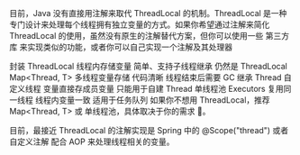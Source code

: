 
目前，Java 没有直接用注解来取代 ThreadLocal 的机制。ThreadLocal 是一种专门设计来处理每个线程拥有独立变量的方式。如果你希望通过注解来简化 ThreadLocal 的使用，虽然没有原生的注解替代方案，但你可以使用一些 第三方库 来实现类似的功能，或者你可以自己实现一个注解及其处理器

封装 ThreadLocal	线程内存储变量	简单、支持子线程继承	仍然是 ThreadLocal
Map<Thread, T>	多线程变量存储	代码清晰	线程结束后需要 GC
继承 Thread	自定义线程	变量直接存成员变量	只能用于自建 Thread
单线程池 Executors	复用同一线程	线程内变量一致	适用于任务队列
如果你不想用 ThreadLocal，推荐 Map<Thread, T> 或 单线程池，具体取决于你的需求 🚀。


目前，最接近 ThreadLocal 的注解实现是 Spring 中的 @Scope("thread") 或者 自定义注解 配合 AOP 来处理线程相关的变量。